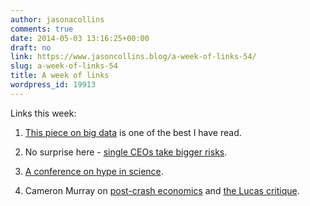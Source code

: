 ```yaml
---
author: jasonacollins
comments: true
date: 2014-05-03 13:16:25+00:00
draft: no
link: https://www.jasoncollins.blog/a-week-of-links-54/
slug: a-week-of-links-54
title: A week of links
wordpress_id: 19913
---
```


Links this week:
	
1. [This piece on big data](http://edge.org/panel/headcon-13-part-i) is one of the best I have read.
	
2. No surprise here - [single CEOs take bigger risks](http://online.wsj.com/news/articles/SB10001424052702304179704579461593364106858?mg=reno64-wsj&url=http%3A%2F%2Fonline.wsj.com%2Farticle%2FSB10001424052702304179704579461593364106858.html).
	
3. [A conference on hype in science](http://whyevolutionistrue.wordpress.com/2014/04/25/a-conference-on-hype-in-science/).

4. Cameron Murray on [post-crash economics](http://ckmurray.blogspot.com.au/2014/04/post-crash-economics-clashes-with-econ.html) and [the Lucas critique](http://ckmurray.blogspot.com.au/2014/05/micro-foundations-doesnt-solve-lucas.html).